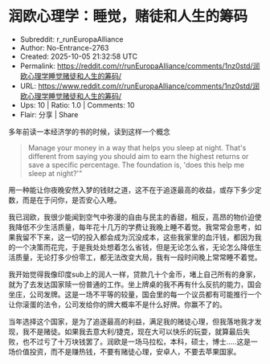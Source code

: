 # 润欧心理学：睡觉，赌徒和人生的筹码

- Subreddit: r_runEuropaAlliance
- Author: No-Entrance-2763
- Created: 2025-10-05 21:32:58 UTC
- Permalink: https://reddit.com/r/runEuropaAlliance/comments/1nz0std/润欧心理学睡觉赌徒和人生的筹码/
- URL: https://www.reddit.com/r/runEuropaAlliance/comments/1nz0std/润欧心理学睡觉赌徒和人生的筹码/
- Ups: 10 | Ratio: 1.0 | Comments: 10
- Flair: 分享 | Share


多年前读一本经济学的书的时候，读到这样一个概念

> Manage your money in a way that helps you sleep at night. That's
> different from saying you should aim to earn the highest returns or
> save a specific percentage. The foundation is, 'does this help me
> sleep at night?'"

用一种能让你夜晚安然入梦的钱财之道，这不在于追逐最高的收益，或存下多少定数，而是在于问你，是否安心入睡。

我已润欧，我很少能闻到空气中弥漫的自由与民主的香甜，相反，高昂的物价迫使我降低不少生活质量，每年花十几万的学费让我晚上睡不着觉。我常常会思考，如果我留不下来，这一切的投入都会成为沉没成本，这些我家里的血汗钱，都因为我的一个决策而花完，于是我处处想着怎么省钱，但是无论怎么省，无论怎么降低生活质量，无论打多少份零工，都无法改变大局，我有一段时间晚上常常睡不着觉。

我开始觉得我像印度sub上的润人一样，贷款几十个金币，堵上自己所有的身家，就为了去发达国家赎一份普通的工作。坐上牌桌的我不再有什么反抗的能力，国会坐庄，公司发牌。这是一场不平等的较量，国会里的每一个议员都有可能推行一个让你滚蛋的法令，公司发给你的牌大概率不是什么好牌。你赢不了的。

当年选择这个国家，是为了追逐最高的利益，满足我的赌徒心理，但我落地我才发现，我不是赌徒。如果我去意大利/捷克，现在大可以快乐的玩耍，就算最后失败，也不过亏了十万块钱罢了。润欧是一场马拉松，本科，硕士，博士.....这是一场价值投资，而不是赚热钱，不要有赌徒心理，安卓人，不要去苹果国家。

